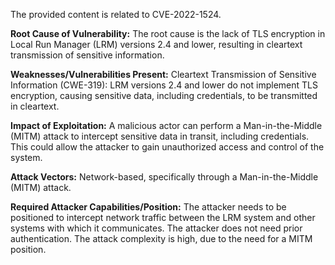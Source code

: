 The provided content is related to CVE-2022-1524.

**Root Cause of Vulnerability:**
The root cause is the lack of TLS encryption in Local Run Manager (LRM) versions 2.4 and lower, resulting in cleartext transmission of sensitive information.

**Weaknesses/Vulnerabilities Present:**
Cleartext Transmission of Sensitive Information (CWE-319): LRM versions 2.4 and lower do not implement TLS encryption, causing sensitive data, including credentials, to be transmitted in cleartext.

**Impact of Exploitation:**
A malicious actor can perform a Man-in-the-Middle (MITM) attack to intercept sensitive data in transit, including credentials. This could allow the attacker to gain unauthorized access and control of the system.

**Attack Vectors:**
Network-based, specifically through a Man-in-the-Middle (MITM) attack.

**Required Attacker Capabilities/Position:**
The attacker needs to be positioned to intercept network traffic between the LRM system and other systems with which it communicates. The attacker does not need prior authentication.
The attack complexity is high, due to the need for a MITM position.